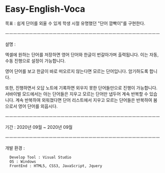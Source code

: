 # Easy-English-Voca

목표 : 쉽게 단어를 외울 수 있게 학생 시절 유명했던 "단어 깜빡이"를 구현한다.

ㅡㅡㅡㅡㅡㅡㅡㅡㅡㅡㅡㅡㅡㅡㅡㅡㅡㅡㅡㅡㅡㅡㅡㅡㅡㅡㅡㅡㅡㅡㅡㅡㅡㅡㅡㅡㅡㅡㅡ

설명 :

엑셀에 원하는 단어를 저장하면 영어 단어와 한글이 번갈아가며 출력됩니다.
이는 자동, 수동 진행으로 설정이 가능합니다.

영어 단어를 보고 한글이 바로 떠오르지 않는다면 모르는 단어입니다.
암기하도록 합니다.

또한, 진행하면서 오답 노트에 기록하면 외우지 못한 단어들만으로 진행이 가능합니다.
서바이벌 모드에서는 아는 단어들은 지우고 모르는 단어만 냅두어 계속 반복할 수 있습니다.
계속 반복하여 외워졌다면 단어 리스트에서 지우고 모르는 단어들은 반복하여 봄으로서 영어 단어를 외웁시다.

ㅡㅡㅡㅡㅡㅡㅡㅡㅡㅡㅡㅡㅡㅡㅡㅡㅡㅡㅡㅡㅡㅡㅡㅡㅡㅡㅡㅡㅡㅡㅡㅡㅡㅡㅡㅡㅡㅡㅡ

기간 : 2020년 09월 ~ 2020년 09월

ㅡㅡㅡㅡㅡㅡㅡㅡㅡㅡㅡㅡㅡㅡㅡㅡㅡㅡㅡㅡㅡㅡㅡㅡㅡㅡㅡㅡㅡㅡㅡㅡㅡㅡㅡㅡㅡㅡㅡ

개발 환경 :

      Develop Tool : Visual Studio
      OS : Windows
      FrontEnd : HTML5, CSS3, JavaScript, Jquery
